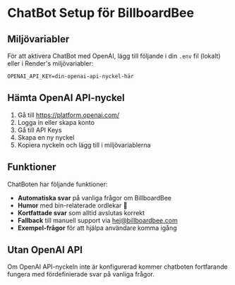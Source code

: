 # ChatBot Setup för BillboardBee

## Miljövariabler

För att aktivera ChatBot med OpenAI, lägg till följande i din `.env` fil (lokalt) eller i Render's miljövariabler:

```
OPENAI_API_KEY=din-openai-api-nyckel-här
```

## Hämta OpenAI API-nyckel

1. Gå till https://platform.openai.com/
2. Logga in eller skapa konto
3. Gå till API Keys
4. Skapa en ny nyckel
5. Kopiera nyckeln och lägg till i miljövariablerna

## Funktioner

ChatBoten har följande funktioner:

- **Automatiska svar** på vanliga frågor om BillboardBee
- **Humor** med bin-relaterade ordlekar 🐝
- **Kortfattade svar** som alltid avslutas korrekt
- **Fallback** till manuell support via hej@billboardbee.com
- **Exempel-frågor** för att hjälpa användare komma igång

## Utan OpenAI API

Om OpenAI API-nyckeln inte är konfigurerad kommer chatboten fortfarande fungera med fördefinierade svar på vanliga frågor. 